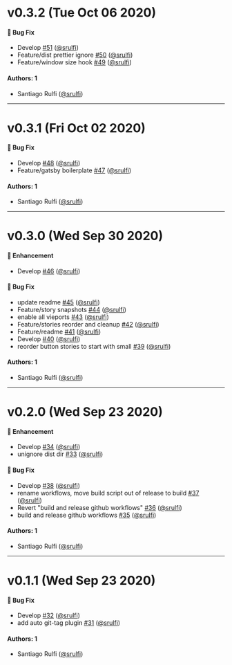 # v0.3.2 (Tue Oct 06 2020)

#### 🐛 Bug Fix

- Develop [#51](https://github.com/srulfi/react-library/pull/51) ([@srulfi](https://github.com/srulfi))
- Feature/dist prettier ignore [#50](https://github.com/srulfi/react-library/pull/50) ([@srulfi](https://github.com/srulfi))
- Feature/window size hook [#49](https://github.com/srulfi/react-library/pull/49) ([@srulfi](https://github.com/srulfi))

#### Authors: 1

- Santiago Rulfi ([@srulfi](https://github.com/srulfi))

---

# v0.3.1 (Fri Oct 02 2020)

#### 🐛 Bug Fix

- Develop [#48](https://github.com/srulfi/react-library/pull/48) ([@srulfi](https://github.com/srulfi))
- Feature/gatsby boilerplate [#47](https://github.com/srulfi/react-library/pull/47) ([@srulfi](https://github.com/srulfi))

#### Authors: 1

- Santiago Rulfi ([@srulfi](https://github.com/srulfi))

---

# v0.3.0 (Wed Sep 30 2020)

#### 🚀 Enhancement

- Develop [#46](https://github.com/srulfi/react-library/pull/46) ([@srulfi](https://github.com/srulfi))

#### 🐛 Bug Fix

- update readme [#45](https://github.com/srulfi/react-library/pull/45) ([@srulfi](https://github.com/srulfi))
- Feature/story snapshots [#44](https://github.com/srulfi/react-library/pull/44) ([@srulfi](https://github.com/srulfi))
- enable all vieports [#43](https://github.com/srulfi/react-library/pull/43) ([@srulfi](https://github.com/srulfi))
- Feature/stories reorder and cleanup [#42](https://github.com/srulfi/react-library/pull/42) ([@srulfi](https://github.com/srulfi))
- Feature/readme [#41](https://github.com/srulfi/react-library/pull/41) ([@srulfi](https://github.com/srulfi))
- Develop [#40](https://github.com/srulfi/react-library/pull/40) ([@srulfi](https://github.com/srulfi))
- reorder button stories to start with small [#39](https://github.com/srulfi/react-library/pull/39) ([@srulfi](https://github.com/srulfi))

#### Authors: 1

- Santiago Rulfi ([@srulfi](https://github.com/srulfi))

---

# v0.2.0 (Wed Sep 23 2020)

#### 🚀 Enhancement

- Develop [#34](https://github.com/srulfi/react-design-system/pull/34) ([@srulfi](https://github.com/srulfi))
- unignore dist dir [#33](https://github.com/srulfi/react-design-system/pull/33) ([@srulfi](https://github.com/srulfi))

#### 🐛 Bug Fix

- Develop [#38](https://github.com/srulfi/react-design-system/pull/38) ([@srulfi](https://github.com/srulfi))
- rename workflows, move build script out of release to build [#37](https://github.com/srulfi/react-design-system/pull/37) ([@srulfi](https://github.com/srulfi))
- Revert "build and release github workflows" [#36](https://github.com/srulfi/react-design-system/pull/36) ([@srulfi](https://github.com/srulfi))
- build and release github workflows [#35](https://github.com/srulfi/react-design-system/pull/35) ([@srulfi](https://github.com/srulfi))

#### Authors: 1

- Santiago Rulfi ([@srulfi](https://github.com/srulfi))

---

# v0.1.1 (Wed Sep 23 2020)

#### 🐛 Bug Fix

- Develop [#32](https://github.com/srulfi/react-design-system/pull/32) ([@srulfi](https://github.com/srulfi))
- add auto git-tag plugin [#31](https://github.com/srulfi/react-design-system/pull/31) ([@srulfi](https://github.com/srulfi))

#### Authors: 1

- Santiago Rulfi ([@srulfi](https://github.com/srulfi))
